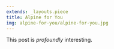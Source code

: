 ```yaml
---
extends: _layouts.piece
title: Alpine for You
img: alpine-for-you/alpine-for-you.jpg
---
```


This post is *profoundly* interesting.
